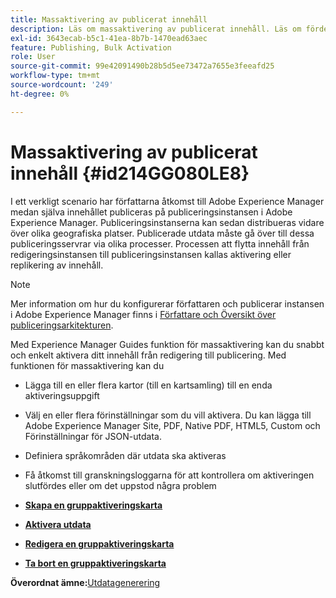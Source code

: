 ```yaml
---
title: Massaktivering av publicerat innehåll
description: Läs om massaktivering av publicerat innehåll. Läs om fördelarna med massaktivering i AEM guider.
exl-id: 3643ecab-b5c1-41ea-8b7b-1470ead63aec
feature: Publishing, Bulk Activation
role: User
source-git-commit: 99e42091490b28b5d5ee73472a7655e3feeafd25
workflow-type: tm+mt
source-wordcount: '249'
ht-degree: 0%

---
```


# Massaktivering av publicerat innehåll {#id214GG080LE8}

I ett verkligt scenario har författarna åtkomst till Adobe Experience Manager medan själva innehållet publiceras på publiceringsinstansen i Adobe Experience Manager. Publiceringsinstanserna kan sedan distribueras vidare över olika geografiska platser. Publicerade utdata måste gå över till dessa publiceringsservrar via olika processer. Processen att flytta innehåll från redigeringsinstansen till publiceringsinstansen kallas aktivering eller replikering av innehåll.

>[!NOTE]
>
> Mer information om hur du konfigurerar författaren och publicerar instansen i Adobe Experience Manager finns i [Författare och Översikt över publiceringsarkitekturen](https://experienceleague.adobe.com/docs/experience-manager-screens/user-guide/administering/author-publish/author-publish-architecture-overview.html?lang=sv-SE#prerequisites).

Med Experience Manager Guides funktion för massaktivering kan du snabbt och enkelt aktivera ditt innehåll från redigering till publicering. Med funktionen för massaktivering kan du

- Lägga till en eller flera kartor \(till en kartsamling\) till en enda aktiveringsuppgift

- Välj en eller flera förinställningar som du vill aktivera. Du kan lägga till Adobe Experience Manager Site, PDF, Native PDF, HTML5, Custom och
Förinställningar för JSON-utdata.


- Definiera språkområden där utdata ska aktiveras

- Få åtkomst till granskningsloggarna för att kontrollera om aktiveringen slutfördes eller om det uppstod några problem


- **[Skapa en gruppaktiveringskarta](conf-bulk-activation-create-map-collection.md)**

- **[Aktivera utdata](conf-bulk-activation-publish-map-collection.md)**

- **[Redigera en gruppaktiveringskarta](conf-bulk-activation-edit-map-collection.md)**

- **[Ta bort en gruppaktiveringskarta](conf-bulk-activation-delete-map-collection.md)**


**Överordnat ämne:**&#x200B;[ Utdatagenerering](generate-output.md)
